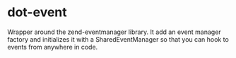 # dot-event

Wrapper around the zend-eventmanager library. It add an event manager factory and initializes it with a SharedEventManager so that you can hook to events from anywhere in code.
